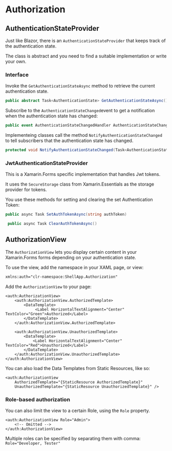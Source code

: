 ﻿# Authorization

## AuthenticationStateProvider
Just like Blazor, there is an ```AuthenticationStateProvider``` that keeps track of the authentication state.

The class is abstract and you need to find a suitable implementation or write your own.

### Interface

Invoke the ```GetAuthenticationStateAsync``` method to retrieve the current authentication state.

```c#
public abstract Task<AuthenticationState> GetAuthenticationStateAsync();
```

Subscribe to the ```AuthenticationStateChanged```event to get a notification when the authentication state has changed:

```c#
public event AuthenticationStateChangedHandler AuthenticationStateChanged;
```

Implementeing classes call the method ```NotifyAuthenticationStateChanged``` to tell subscribers that the authentication state has changed.

```c#
protected void NotifyAuthenticationStateChanged(Task<AuthenticationState> task);
``` 

### JwtAuthenticationStateProvider

This is a Xamarin.Forms specific implementation that handles Jwt tokens.

It uses the ```SecureStorage``` class from Xamarin.Essentials as the storage provider for tokens.

You use these methods for setting and clearing the set Authentication Token:

```c#
public async Task SetAuthTokenAsync(string authToken)
```

```c#
 public async Task ClearAuthTokenAsync()
```

## AuthorizationView

The ```AuthorizationView``` lets you display certain content in your Xamarin.Forms forms depending on your authentication state.

To use the view, add the namespace in your XAML page, or view:

```xml
xmlns:auth="clr-namespace:ShellApp.Authorization"
```

Add the ```AuthorizationView``` to your page:

```xaml
<auth:AuthorizationView>
    <auth:AuthorizationView.AuthorizedTemplate>
        <DataTemplate>
             <Label HorizontalTextAlignment="Center" TextColor="Green">Authorized</Label>
        </DataTemplate>
    </auth:AuthorizationView.AuthorizedTemplate>

    <auth:AuthorizationView.UnauthorizedTemplate>
        <DataTemplate>
            <Label HorizontalTextAlignment="Center" TextColor="Red">Unauthorized</Label>
        </DataTemplate>
    </auth:AuthorizationView.UnauthorizedTemplate>
</auth:AuthorizationView>
```

You can also load the Data Templates from Static Resources, like so:

```xaml
<auth:AuthorizationView
    AuthorizedTemplate="{StaticResource AuthorizedTemplate}"
    UnauthorizedTemplate="{StaticResource UnauthorizedTemplate}" />
```

### Role-based authorization

You can also limit the view to a certain Role, using the ```Role``` property.

```xaml
<auth:AuthorizationView Role="Admin">
    <!-- Omitted -->
</auth:AuthorizationView>
```

Multiple roles can be specified by separating them with comma: ```Role="Developer, Tester"```